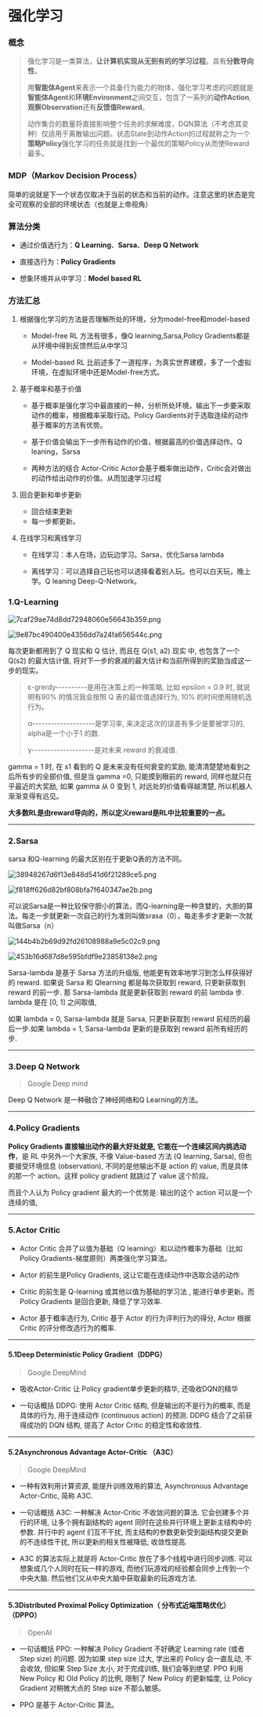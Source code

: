 

# 强化学习

### 概念

> 强化学习是一类算法，**让计算机实现从无到有的的学习过程**。具有**分数导向性**。
>
> 用**智能体Agent**来表示一个具备行为能力的物体，强化学习考虑的问题就是**智能体Agent**和**环境Environment**之间交互，包含了一系列的**动作Action**,**观察Observation**还有**反馈值Reward**。
>
> 动作集合的数量将直接影响整个任务的求解难度，DQN算法（不考虑其变种）仅适用于离散输出问题。状态State到动作Action的过程就称之为一个**策略Policy**强化学习的任务就是找到一个最优的策略Policy从而使Reward最多。

### MDP（Markov Decision Process）

简单的说就是下一个状态仅取决于当前的状态和当前的动作。注意这里的状态是完全可观察的全部的环境状态（也就是上帝视角）

### 算法分类

* 通过价值选行为：**Q Learning**、**Sarsa**、**Deep Q Network** 

* 直接选行为：**Policy Gradients**

* 想象环境并从中学习：**Model based RL**

### 方法汇总

1. 根据强化学习的方法是否理解所处的环境，分为model-free和model-based

	* Model-free RL 方法有很多，像Q learning,Sarsa,Policy Gradients都是从环境中得到反馈然后从中学习

	* Model-based RL 比前述多了一道程序，为真实世界建模，多了一个虚拟环境，在虚拟环境中还是Model-free方式。

2. 基于概率和基于价值

	* 基于概率是强化学习中最直接的一种，分析所处环境，输出下一步要采取动作的概率，根据概率采取行动。Policy Gardients对于选取连续的动作基于概率的方法有优势。

	* 基于价值会输出下一步所有动作的价值，根据最高的价值选择动作。Q leaning，Sarsa

	* 两种方法的结合 Actor-Critic Actor会基于概率做出动作，Critic会对做出的动作给出动作的价值。从而加速学习过程

3. 回合更新和单步更新
	* 回合结束更新
	* 每一步都更新。

4. 在线学习和离线学习

	* 在线学习：本人在场，边玩边学习。Sarsa，优化Sarsa lambda
	
	* 离线学习：可以选择自己玩也可以选择看着别人玩。也可以白天玩，晚上学。Q leaning Deep-Q-Network。

### 1.Q-Learning

![7caf29ae74d8dd72948060e56643b359.png](image/7caf29ae74d8dd72948060e56643b359.png)

![9e87bc490400e4356dd7a24fa656544c.png](D:/Study-Notes/强化学习/image/9e87bc490400e4356dd7a24fa656544c.png)

每次更新都用到了 Q 现实和 Q 估计, 而且在 Q(s1, a2) 现实 中, 也包含了一个 Q(s2) 的最大估计值, 将对下一步的衰减的最大估计和当前所得到的奖励当成这一步的现实。

> ε-grerdy----------是用在决策上的一种策略, 比如 epsilon = 0.9 时, 就说明有90% 的情况我会按照 Q 表的最优值选择行为, 10% 的时间使用随机选行为。
>
> α--------------------是学习率, 来决定这次的误差有多少是要被学习的, alpha是一个小于1 的数. 
>
> γ--------------------是对未来 reward 的衰减值.

gamma = 1 时, 在 s1 看到的 Q 是未来没有任何衰变的奖励, 能清清楚楚地看到之后所有步的全部价值, 但是当 gamma =0, 只能摸到眼前的 reward, 同样也就只在乎最近的大奖励, 如果 gamma 从 0 变到 1, 对远处的价值看得越清楚, 所以机器人渐渐变得有远见。

**大多数RL是由reward导向的，所以定义reward是RL中比较重要的一点。**

------

### 2.Sarsa

sarsa 和Q-learning 的最大区别在于更新Q表的方法不同。

![38948267d6f13e848d541d6f21289ce5.png](image/38948267d6f13e848d541d6f21289ce5.png)

![f818ff626d82bf808bfa7f640347ae2b.png](image/f818ff626d82bf808bfa7f640347ae2b.png)

可以说Sarsa是一种比较保守胆小的算法，而Q-learning是一种贪婪的，大胆的算法。每走一步就更新一次自己的行为准则叫做srasa（0），每走多步才更新一次就叫做Sarsa（n）

![144b4b2b69d92fd26108988a9e5c02c9.png](image/144b4b2b69d92fd26108988a9e5c02c9.png)

![453b16d687d8e595bfdf9e23858138e2.png](image/453b16d687d8e595bfdf9e23858138e2.png)

Sarsa-lambda 是基于 Sarsa 方法的升级版, 他能更有效率地学习到怎么样获得好的 reward. 如果说 Sarsa 和 Qlearning 都是每次获取到 reward, 只更新获取到 reward 的前一步. 那 Sarsa-lambda 就是更新获取到 reward 的前 lambda 步. lambda 是在 [0, 1] 之间取值,

如果 lambda = 0, Sarsa-lambda 就是 Sarsa, 只更新获取到 reward 前经历的最后一步.如果 lambda = 1, Sarsa-lambda 更新的是获取到 reward 前所有经历的步.

--------

### 3.Deep Q Network

> Google Deep mind 

Deep Q Network 是一种融合了神经网络和Q Learning的方法。

---------

### 4.Policy Gradients

**Policy Gradients 直接输出动作的最大好处就是, 它能在一个连续区间内挑选动作**，是 RL 中另外一个大家族, 不像 Value-based 方法 (Q learning, Sarsa), 但也要接受环境信息 (observation), 不同的是他输出不是 action 的 value, 而是具体的那一个 action。这样 policy gradient 就跳过了 value 这个阶段。 

而且个人认为 Policy gradient 最大的一个优势是: 输出的这个 action 可以是一个连续的值, 

-----------------

### 5.Actor Critic

* Actor Critic 合并了以值为基础（Q learning）和以动作概率为基础（比如 Policy Gradients-梯度原则）两类强化学习算法。

* Actor 的前生是Policy Gradients, 这让它能在连续动作中选取合适的动作

* Critic 的前生是 Q-learning 或其他以值为基础的学习法 , 能进行单步更新。而 Policy Gradients 是回合更新, 降低了学习效率.

* Actor 基于概率选行为, Critic 基于 Actor 的行为评判行为的得分, Actor 根据 Critic 的评分修改选行为的概率.

------------------

#### 5.1Deep Deterministic Policy Gradient（DDPG）

>Google DeepMind

* 吸收Actor-Critic 让 Policy gradient单步更新的精华, 还吸收DQN的精华

* 一句话概括 DDPG: 使用 Actor Critic 结构, 但是输出的不是行为的概率, 而是具体的行为, 用于连续动作 (continuous action) 的预测. DDPG 结合了之前获得成功的 DQN 结构, 提高了 Actor Critic 的稳定性和收敛性.

------------------

#### 5.2Asynchronous Advantage Actor-Critic （A3C）

> Google DeepMind

* 一种有效利用计算资源, 能提升训练效用的算法, Asynchronous Advantage Actor-Critic, 简称 A3C.

* 一句话概括 A3C: 一种解决 Actor-Critic 不收敛问题的算法. 它会创建多个并行的环境, 让多个拥有副结构的 agent 同时在这些并行环境上更新主结构中的参数. 并行中的 agent 们互不干扰, 而主结构的参数更新受到副结构提交更新的不连续性干扰, 所以更新的相关性被降低, 收敛性提高.
* A3C 的算法实际上就是将 Actor-Critic 放在了多个线程中进行同步训练. 可以想象成几个人同时在玩一样的游戏, 而他们玩游戏的经验都会同步上传到一个中央大脑. 然后他们又从中央大脑中获取最新的玩游戏方法.

-----

#### 5.3Distributed Proximal Policy Optimization（ 分布式近端策略优化）（DPPO）

> OpenAI 

* 一句话概括 PPO: 一种解决 Policy Gradient 不好确定 Learning rate (或者 Step size) 的问题. 因为如果 step size 过大, 学出来的 Policy 会一直乱动, 不会收敛, 但如果 Step Size 太小, 对于完成训练, 我们会等到绝望. PPO 利用 New Policy 和 Old Policy 的比例, 限制了 New Policy 的更新幅度, 让 Policy Gradient 对稍微大点的 Step size 不那么敏感。

* PPO 是基于 Actor-Critic 算法。

